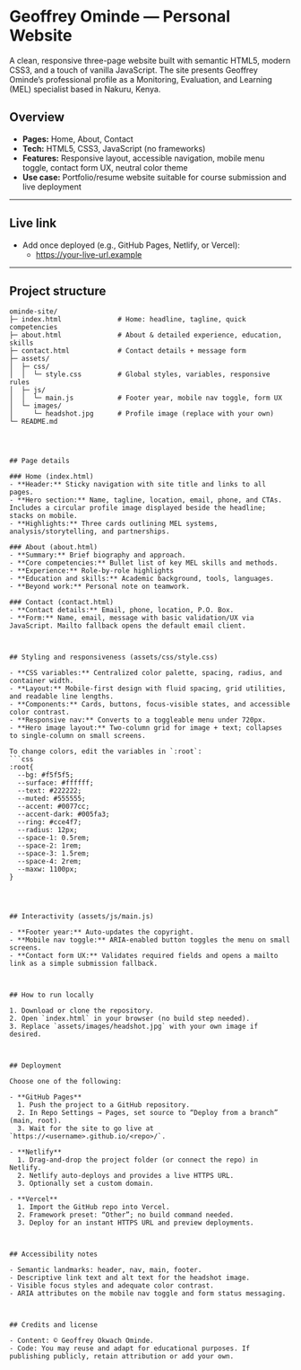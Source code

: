# Geoffrey Ominde — Personal Website

A clean, responsive three-page website built with semantic HTML5, modern CSS3, and a touch of vanilla JavaScript. The site presents Geoffrey Ominde’s professional profile as a Monitoring, Evaluation, and Learning (MEL) specialist based in Nakuru, Kenya.



## Overview

- **Pages:** Home, About, Contact
- **Tech:** HTML5, CSS3, JavaScript (no frameworks)
- **Features:** Responsive layout, accessible navigation, mobile menu toggle, contact form UX, neutral color theme
- **Use case:** Portfolio/resume website suitable for course submission and live deployment

---

## Live link

- Add once deployed (e.g., GitHub Pages, Netlify, or Vercel):
  - https://your-live-url.example

---

## Project structure

```
ominde-site/
├─ index.html              # Home: headline, tagline, quick competencies
├─ about.html              # About & detailed experience, education, skills
├─ contact.html            # Contact details + message form
├─ assets/
│  ├─ css/
│  │  └─ style.css         # Global styles, variables, responsive rules
│  ├─ js/
│  │  └─ main.js           # Footer year, mobile nav toggle, form UX
│  └─ images/
│     └─ headshot.jpg      # Profile image (replace with your own)
└─ README.md




## Page details

### Home (index.html)
- **Header:** Sticky navigation with site title and links to all pages.
- **Hero section:** Name, tagline, location, email, phone, and CTAs. Includes a circular profile image displayed beside the headline; stacks on mobile.
- **Highlights:** Three cards outlining MEL systems, analysis/storytelling, and partnerships.

### About (about.html)
- **Summary:** Brief biography and approach.
- **Core competencies:** Bullet list of key MEL skills and methods.
- **Experience:** Role-by-role highlights 
- **Education and skills:** Academic background, tools, languages.
- **Beyond work:** Personal note on teamwork.

### Contact (contact.html)
- **Contact details:** Email, phone, location, P.O. Box.
- **Form:** Name, email, message with basic validation/UX via JavaScript. Mailto fallback opens the default email client.



## Styling and responsiveness (assets/css/style.css)

- **CSS variables:** Centralized color palette, spacing, radius, and container width.
- **Layout:** Mobile-first design with fluid spacing, grid utilities, and readable line lengths.
- **Components:** Cards, buttons, focus-visible states, and accessible color contrast.
- **Responsive nav:** Converts to a toggleable menu under 720px.
- **Hero image layout:** Two-column grid for image + text; collapses to single-column on small screens.

To change colors, edit the variables in `:root`:
```css
:root{
  --bg: #f5f5f5;
  --surface: #ffffff;
  --text: #222222;
  --muted: #555555;
  --accent: #0077cc;
  --accent-dark: #005fa3;
  --ring: #cce4f7;
  --radius: 12px;
  --space-1: 0.5rem;
  --space-2: 1rem;
  --space-3: 1.5rem;
  --space-4: 2rem;
  --maxw: 1100px;
}




## Interactivity (assets/js/main.js)

- **Footer year:** Auto-updates the copyright.
- **Mobile nav toggle:** ARIA-enabled button toggles the menu on small screens.
- **Contact form UX:** Validates required fields and opens a mailto link as a simple submission fallback.



## How to run locally

1. Download or clone the repository.
2. Open `index.html` in your browser (no build step needed).
3. Replace `assets/images/headshot.jpg` with your own image if desired.



## Deployment

Choose one of the following:

- **GitHub Pages**
  1. Push the project to a GitHub repository.
  2. In Repo Settings → Pages, set source to “Deploy from a branch” (main, root).
  3. Wait for the site to go live at `https://<username>.github.io/<repo>/`.

- **Netlify**
  1. Drag-and-drop the project folder (or connect the repo) in Netlify.
  2. Netlify auto-deploys and provides a live HTTPS URL.
  3. Optionally set a custom domain.

- **Vercel**
  1. Import the GitHub repo into Vercel.
  2. Framework preset: “Other”; no build command needed.
  3. Deploy for an instant HTTPS URL and preview deployments.



## Accessibility notes

- Semantic landmarks: header, nav, main, footer.
- Descriptive link text and alt text for the headshot image.
- Visible focus styles and adequate color contrast.
- ARIA attributes on the mobile nav toggle and form status messaging.



## Credits and license

- Content: © Geoffrey Okwach Ominde.
- Code: You may reuse and adapt for educational purposes. If publishing publicly, retain attribution or add your own.


